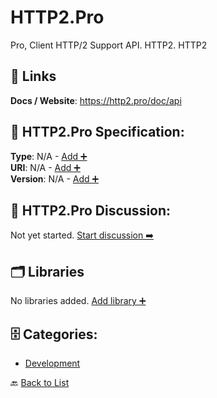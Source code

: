 # HTTP2.Pro

Pro, Client HTTP/2 Support API. HTTP2. HTTP2

##  🔗 Links
**Docs / Website**: https://http2.pro/doc/api

## 🧬 HTTP2.Pro Specification:
**Type**: N/A - [Add ➕](https://github.com/apis-list/apis-list/edit/main/apis.yaml#L9110)  
**URI**: N/A - [Add ➕](https://github.com/apis-list/apis-list/edit/main/apis.yaml#L9110)  
**Version**: N/A - [Add ➕](https://github.com/apis-list/apis-list/edit/main/apis.yaml#L9110)

## 💬 HTTP2.Pro Discussion:
Not yet started. [Start discussion ➡️](https://github.com/apis-list/apis-list/discussions/new)

## 🗂️ Libraries

No libraries added. [Add library ➕](https://github.com/apis-list/apis-list/edit/main/apis.yaml#L9110)    


## 🗄️ Categories:
- [Development](https://github.com/apis-list/apis-list#development-)

🔙  [Back to List](https://github.com/apis-list/apis-list)
